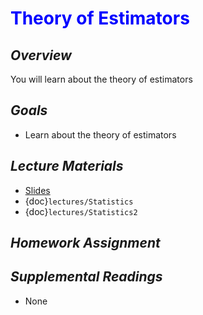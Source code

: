 # <span style="color: blue;"><b>Theory of Estimators</b></span>

## *Overview*
You will learn about the theory of estimators

## *Goals*
* Learn about the theory of estimators

## *Lecture Materials*
* [Slides](https://docs.google.com/presentation/d/1jIluU5tR56bl8Xp6QFVSw-8-Sw3DkpVq7qe5kp6bX30/edit?usp=sharing)
* {doc}`lectures/Statistics`
* {doc}`lectures/Statistics2`

## *Homework Assignment*
<!--* {doc}`homework/Homework_04`-->

## *Supplemental Readings*
* None
